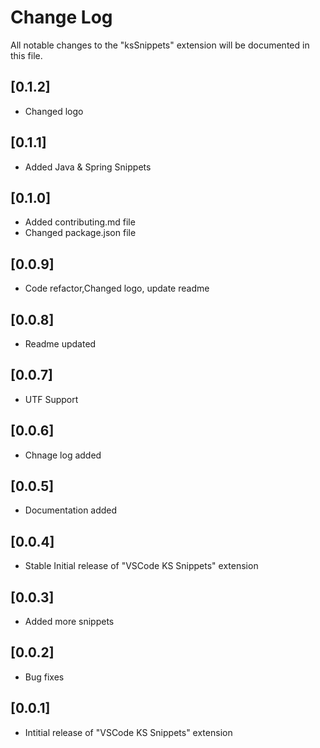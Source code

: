 # Change Log
All notable changes to the "ksSnippets" extension will be documented in this file.
## [0.1.2]
- Changed logo
## [0.1.1]
- Added Java & Spring Snippets
## [0.1.0]
- Added contributing.md file
- Changed package.json file
## [0.0.9]
- Code refactor,Changed logo, update readme
## [0.0.8]
- Readme updated
## [0.0.7]
- UTF Support
## [0.0.6]
- Chnage log added
## [0.0.5]
- Documentation added
## [0.0.4]
- Stable Initial release of "VSCode KS Snippets" extension 
## [0.0.3]
- Added more snippets
## [0.0.2]
- Bug fixes
## [0.0.1]
- Intitial release of "VSCode KS Snippets" extension 

